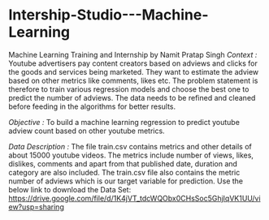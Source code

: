 # Intership-Studio---Machine-Learning
Machine Learning Training and Internship
by Namit Pratap Singh
*Context :*
Youtube advertisers pay content creators based on adviews and clicks for the
goods and services being marketed. They want to estimate the adview based
on other metrics like comments, likes etc. The problem statement is therefore
to train various regression models and choose the best one to predict the
number of adviews. The data needs to be refined and cleaned before feeding
in the algorithms for better results.

*Objective :*
To build a machine learning regression to predict youtube adview count based
on other youtube metrics.

*Data Description :*
The file train.csv contains metrics and other details of about 15000 youtube
videos. The metrics include number of views, likes, dislikes, comments and
apart from that published date, duration and category are also included.
The train.csv file also contains the metric number of adviews which is our
target variable for prediction.
Use the below link to download the Data Set:
https://drive.google.com/file/d/1K4jVT_tdcWQObx0CHsSoc5GhjIqVK1UU/view?usp=sharing